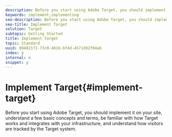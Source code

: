 ```yaml
---
description: Before you start using Adobe Target, you should implement it on your site, understand a few basic concepts and terms, be familiar with how Target works and integrates with your infrastructure, and understand how visitors are tracked by the Target system.
keywords: implement;implementing
seo-description: Before you start using Adobe Target, you should implement it on your site, understand a few basic concepts and terms, be familiar with how Target works and integrates with your infrastructure, and understand how visitors are tracked by the Target system.
seo-title: Implement Target
solution: Target
subtopic: Getting Started
title: Implement Target
topic: Standard
uuid: 08482171-73c0-4816-bf4d-4571d92f04ab
index: y
internal: n
snippet: y
---
```


# Implement Target{#implement-target}

Before you start using Adobe Target, you should implement it on your site, understand a few basic concepts and terms, be familiar with how Target works and integrates with your infrastructure, and understand how visitors are tracked by the Target system.

